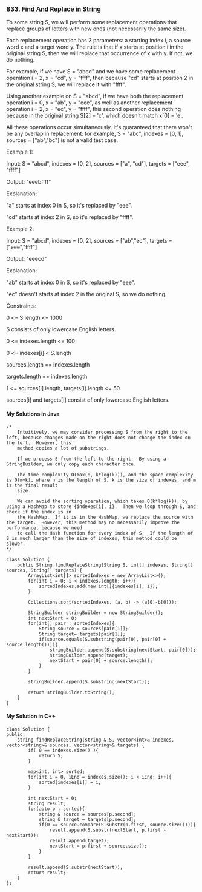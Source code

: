 ### 833. Find And Replace in String

To some string S, we will perform some replacement operations that replace groups of letters with new ones (not necessarily the same size).

Each replacement operation has 3 parameters: a starting index i, a source word x and a target word y.  The rule is that if x starts at position i in the original
string S, then we will replace that occurrence of x with y.  If not, we do nothing.

For example, if we have S = "abcd" and we have some replacement operation i = 2, x = "cd", y = "ffff", then because "cd" starts at position 2 in the original string 
S, we will replace it with "ffff".

Using another example on S = "abcd", if we have both the replacement operation i = 0, x = "ab", y = "eee", as well as another replacement operation i = 2, x = "ec", 
y = "ffff", this second operation does nothing because in the original string S[2] = 'c', which doesn't match x[0] = 'e'.

All these operations occur simultaneously.  It's guaranteed that there won't be any overlap in replacement: for example, S = "abc", indexes = [0, 1], sources =
["ab","bc"] is not a valid test case.


Example 1:

Input: S = "abcd", indexes = [0, 2], sources = ["a", "cd"], targets = ["eee", "ffff"]

Output: "eeebffff"

Explanation:

"a" starts at index 0 in S, so it's replaced by "eee".

"cd" starts at index 2 in S, so it's replaced by "ffff".


Example 2:

Input: S = "abcd", indexes = [0, 2], sources = ["ab","ec"], targets = ["eee","ffff"]

Output: "eeecd"

Explanation:

"ab" starts at index 0 in S, so it's replaced by "eee".

"ec" doesn't starts at index 2 in the original S, so we do nothing.
 

Constraints:

0 <= S.length <= 1000

S consists of only lowercase English letters.

0 <= indexes.length <= 100

0 <= indexes[i] < S.length

sources.length == indexes.length

targets.length == indexes.length

1 <= sources[i].length, targets[i].length <= 50

sources[i] and targets[i] consist of only lowercase English letters.

#### My Solutions in Java
```
/*
    Intuitively, we may consider processing S from the right to the left, because changes made on the right does not change the index on the left.  However, this 
    method copies a lot of substrings.
    
    If we process S from the left to the right.  By using a StringBuilder, we only copy each character once. 
    
    The time complexity O(max(n, k*log(k))), and the space complexity is O(m+k), where n is the length of S, k is the size of indexes, and m is the final result 
    size.
    
    We can avoid the sorting operation, which takes O(k*log(k)), by using a HashMap to store {indexes[i], i}.  Then we loop through S, and check if the index is in 
    the HashMap.  If it is in the HashMap, we replace the source with the target.  However, this method may no necessarily improve the performance, because we need 
    to call the Hash function for every index of S.  If the length of S is much larger than the size of indexes, this method could be slower.
*/

class Solution {
    public String findReplaceString(String S, int[] indexes, String[] sources, String[] targets) {
        ArrayList<int[]> sortedIndexes = new ArrayList<>();
        for(int i = 0; i < indexes.length; i++){
            sortedIndexes.add(new int[]{indexes[i], i});
        }
        
        Collections.sort(sortedIndexes, (a, b) -> (a[0]-b[0]));
        
        StringBuilder stringBuilder = new StringBuilder();
        int nextStart = 0;
        for(int[] pair : sortedIndexes){
            String source = sources[pair[1]];
            String target= targets[pair[1]];
            if(source.equals(S.substring(pair[0], pair[0] + source.length()))){
                stringBuilder.append(S.substring(nextStart, pair[0]));
                stringBuilder.append(target);
                nextStart = pair[0] + source.length();
            }
        }
        
        stringBuilder.append(S.substring(nextStart));
        
        return stringBuilder.toString();
    }
}
```

#### My Solution in C++
```
class Solution {
public:
    string findReplaceString(string & S, vector<int>& indexes, vector<string>& sources, vector<string>& targets) {
        if( 0 == indexes.size() ){
            return S;
        }
        
        map<int, int> sorted;
        for(int i = 0, iEnd = indexes.size(); i < iEnd; i++){
            sorted[indexes[i]] = i;
        }
        
        int nextStart = 0;
        string result;
        for(auto p : sorted){
            string & source = sources[p.second];
            string & target = targets[p.second];
            if(0 == source.compare(S.substr(p.first, source.size()))){
                result.append(S.substr(nextStart, p.first - nextStart));
                result.append(target);
                nextStart = p.first + source.size();
            }
        }
        
        result.append(S.substr(nextStart));
        return result;
    }
};
```
